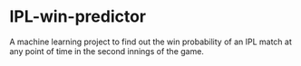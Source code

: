 # IPL-win-predictor

A machine learning project to find out the win probability of an IPL match at any point of time in the second innings of the game.

